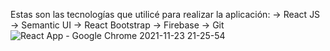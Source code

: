  Estas son las tecnologías que utilicé para realizar la aplicación:
 -> React JS
 -> Semantic UI
 -> React Bootstrap
 -> Firebase
 -> Git
![React App - Google Chrome 2021-11-23 21-25-54](https://user-images.githubusercontent.com/84414319/143153209-578c9c10-652a-4a7b-a50f-6301ef76809e.gif)
